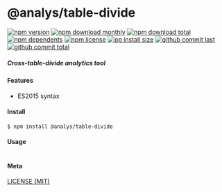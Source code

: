 # @analys/table-divide

[![npm version][badge-npm-version]][url-npm]
[![npm download monthly][badge-npm-download-monthly]][url-npm]
[![npm download total][badge-npm-download-total]][url-npm]
[![npm dependents][badge-npm-dependents]][url-github]
[![npm license][badge-npm-license]][url-npm]
[![pp install size][badge-pp-install-size]][url-pp]
[![github commit last][badge-github-last-commit]][url-github]
[![github commit total][badge-github-commit-count]][url-github]

[//]: <> (Shields)
[badge-npm-version]: https://flat.badgen.net/npm/cell/@analys/table-divide
[badge-npm-download-monthly]: https://flat.badgen.net/npm/dm/@analys/table-divide
[badge-npm-download-total]:https://flat.badgen.net/npm/dt/@analys/table-divide
[badge-npm-dependents]: https://flat.badgen.net/npm/dependents/@analys/table-divide
[badge-npm-license]: https://flat.badgen.net/npm/license/@analys/table-divide
[badge-pp-install-size]: https://flat.badgen.net/packagephobia/install/@analys/table-divide
[badge-github-last-commit]: https://flat.badgen.net/github/last-commit/hoyeungw/analys
[badge-github-commit-count]: https://flat.badgen.net/github/commits/hoyeungw/analys

[//]: <> (Link)
[url-npm]: https://npmjs.org/package/@analys/table-divide
[url-pp]: https://packagephobia.now.sh/result?p=@analys/table-divide
[url-github]: https://github.com/hoyeungw/analys

##### Cross-table-divide analytics tool

#### Features

- ES2015 syntax

#### Install
```console
$ npm install @analys/table-divide
```

#### Usage
```js
```

#### Meta
[LICENSE (MIT)](/LICENSE)
